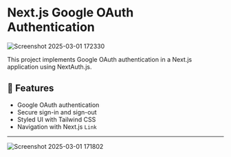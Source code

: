 # Next.js Google OAuth Authentication
![Screenshot 2025-03-01 172330](https://github.com/user-attachments/assets/7735c9a4-52a9-4800-85f2-822a21a09a64)


This project implements Google OAuth authentication in a Next.js application using NextAuth.js.

## 🚀 Features
- Google OAuth authentication
- Secure sign-in and sign-out
- Styled UI with Tailwind CSS
- Navigation with Next.js `Link`

---
![Screenshot 2025-03-01 171802](https://github.com/user-attachments/assets/7d5f8f82-9625-43cf-82a6-6340b7f94997)
